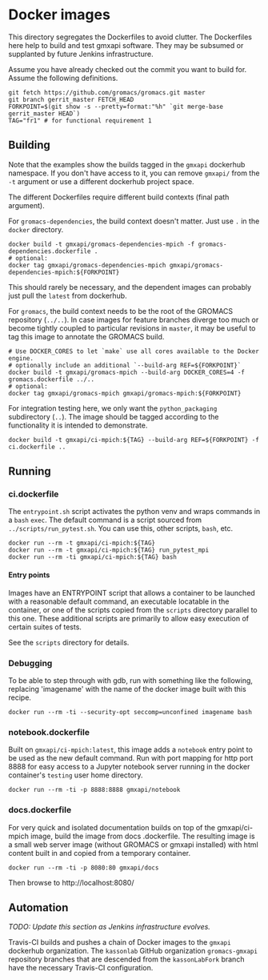 # Docker images

This directory segregates the Dockerfiles to avoid clutter. The Dockerfiles
here help to build and test gmxapi software. They may be subsumed or supplanted
by future Jenkins infrastructure.

Assume you have already checked out the commit you want to build for.
Assume the following definitions.

    git fetch https://github.com/gromacs/gromacs.git master
    git branch gerrit_master FETCH_HEAD
    FORKPOINT=$(git show -s --pretty=format:"%h" `git merge-base gerrit_master HEAD`)
    TAG="fr1" # for functional requirement 1

## Building

Note that the examples show the builds tagged in the `gmxapi` dockerhub namespace.
If you don't have access to it, you can remove `gmxapi/` from the `-t` argument or use
a different dockerhub project space.

The different Dockerfiles require different build contexts (final path argument).

For `gromacs-dependencies`, the build context doesn't matter. Just use `.` in the
`docker` directory.

    docker build -t gmxapi/gromacs-dependencies-mpich -f gromacs-dependencies.dockerfile .
    # optional:
    docker tag gmxapi/gromacs-dependencies-mpich gmxapi/gromacs-dependencies-mpich:${FORKPOINT}

This should rarely be necessary, and the dependent images can probably just pull the `latest`
from dockerhub.

For `gromacs`, the build context needs to be the root of the GROMACS repository (`../..`).
In case images for feature branches diverge too much or become tightly coupled to particular revisions in `master`,
it may be useful to tag this image to annotate the GROMACS build.

    # Use DOCKER_CORES to let `make` use all cores available to the Docker engine.
    # optionally include an additional `--build-arg REF=${FORKPOINT}`
    docker build -t gmxapi/gromacs-mpich --build-arg DOCKER_CORES=4 -f gromacs.dockerfile ../..
    # optional:
    docker tag gmxapi/gromacs-mpich gmxapi/gromacs-mpich:${FORKPOINT}

For integration testing here, we only want the `python_packaging` subdirectory (`..`).
The image should be tagged according to the functionality it is intended to demonstrate.

    docker build -t gmxapi/ci-mpich:${TAG} --build-arg REF=${FORKPOINT} -f ci.dockerfile ..

## Running

### ci.dockerfile

The `entrypoint.sh` script activates the python venv and wraps commands in a `bash` `exec`.
The default command is a script sourced from `../scripts/run_pytest.sh`. You can use this,
other scripts, `bash`, etc.

    docker run --rm -t gmxapi/ci-mpich:${TAG}
    docker run --rm -t gmxapi/ci-mpich:${TAG} run_pytest_mpi
    docker run --rm -ti gmxapi/ci-mpich:${TAG} bash

#### Entry points

Images have an ENTRYPOINT script that allows
a container to be launched with a reasonable default command, an executable
locatable in the container, or one of the scripts copied from the `scripts`
directory parallel to this one. These additional scripts are primarily to
allow easy execution of certain suites of tests.

See the `scripts` directory for details.

### Debugging

To be able to step through with gdb, run with something like the following, replacing
'imagename' with the name of the docker image built with this recipe.

    docker run --rm -ti --security-opt seccomp=unconfined imagename bash

### notebook.dockerfile

Built on `gmxapi/ci-mpich:latest`, this image adds a `notebook` entry point to
be used as the new default command. Run with port mapping for http port 8888 for
easy access to a Jupyter notebook server running in the docker container's
`testing` user home directory.

    docker run --rm -ti -p 8888:8888 gmxapi/notebook

### docs.dockerfile

For very quick and isolated documentation builds on top of the gmxapi/ci-mpich 
image, build the image from docs .dockerfile.
The resulting image is a small web server image (without GROMACS or gmxapi installed) 
with html content built in and copied from a temporary container.

    docker run --rm -ti -p 8080:80 gmxapi/docs

Then browse to http://localhost:8080/

## Automation

*TODO: Update this section as Jenkins infrastructure evolves.*

Travis-CI builds and pushes a chain of Docker images to the `gmxapi` dockerhub organization.
The `kassonlab` GitHub organization `gromacs-gmxapi` repository branches that are descended from the `kassonLabFork`
branch have the necessary Travis-CI configuration.
